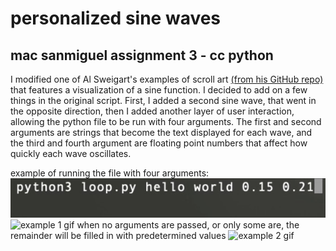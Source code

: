 # personalized sine waves
## mac sanmiguel assignment 3 - cc python
I modified one of Al Sweigart's examples of scroll art [(from his GitHub repo)](https://github.com/asweigart/scrollart/tree/main/python) that features a visualization of a sine function. I decided to add on a few things in the original script. First, I added a second sine wave, that went in the opposite direction, then I added another layer of user interaction, allowing the python file to be run with four arguments. The first and second arguments are strings that become the text displayed for each wave, and the third and fourth argument are floating point numbers that affect how quickly each wave oscillates. 

example of running the file with four arguments:
![arguments example](scroll_art_arguments.jpeg)
![example 1 gif](scroll_art_ex1.gif)
when no arguments are passed, or only some are, the remainder will be filled in with predetermined values
![example 2 gif](scroll_art_ex2.gif)
